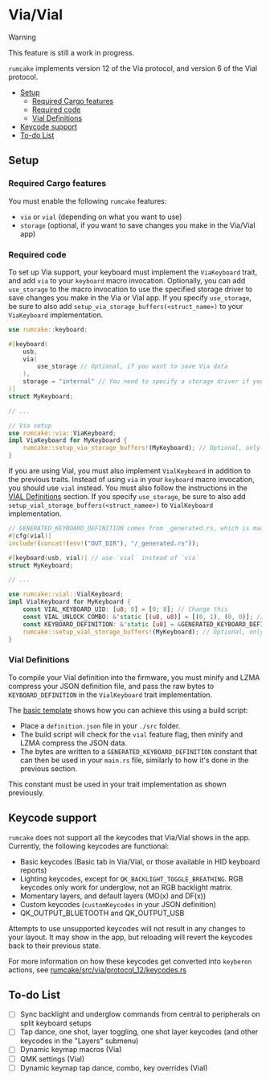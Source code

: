 # Via/Vial

> [!WARNING]
> This feature is still a work in progress.

`rumcake` implements version 12 of the Via protocol, and version 6 of the Vial protocol.

<!--toc:start-->

- [Setup](#setup)
  - [Required Cargo features](#required-cargo-features)
  - [Required code](#required-code)
  - [Vial Definitions](#vial-definitions)
- [Keycode support](#keycode-support)
- [To-do List](#to-do-list)
<!--toc:end-->

## Setup

### Required Cargo features

You must enable the following `rumcake` features:

- `via` or `vial` (depending on what you want to use)
- `storage` (optional, if you want to save changes you make in the Via/Vial app)

### Required code

To set up Via support, your keyboard must implement the `ViaKeyboard` trait, and add `via` to your `keyboard` macro invocation.
Optionally, you can add `use_storage` to the macro invocation to use the specified storage driver to save changes you make in
the Via or Vial app. If you specify `use_storage`, be sure to also add `setup_via_storage_buffers(<struct_name>)` to your
`ViaKeyboard` implementation.

```rust
use rumcake::keyboard;

#[keyboard(
    usb,
    via(
        use_storage // Optional, if you want to save Via data
    ),
    storage = "internal" // You need to specify a storage driver if you enabled `use_storage`. See feature-storage.md for more information.
)]
struct MyKeyboard;

// ...

// Via setup
use rumcake::via::ViaKeyboard;
impl ViaKeyboard for MyKeyboard {
    rumcake::setup_via_storage_buffers!(MyKeyboard); // Optional, only required if you specify `use_storage`
}
```

If you are using Vial, you must also implement `VialKeyboard` in addition to the previous traits.
Instead of using `via` in your `keyboard` macro invocation, you should use `vial` instead.
You must also follow the instructions in the [VIAL Definitions](#vial-definitions) section.
If you specify `use_storage`, be sure to also add `setup_vial_storage_buffers(<struct_namee>)` to
`VialKeyboard` implementation.

```rust
// GENERATED_KEYBOARD_DEFINITION comes from _generated.rs, which is made by the build script.
#[cfg(vial)]
include!(concat!(env!("OUT_DIR"), "/_generated.rs"));

#[keyboard(usb, vial)] // use `vial` instead of `via`
struct MyKeyboard;

// ...

use rumcake::vial::VialKeyboard;
impl VialKeyboard for MyKeyboard {
    const VIAL_KEYBOARD_UID: [u8; 8] = [0; 8]; // Change this
    const VIAL_UNLOCK_COMBO: &'static [(u8, u8)] = [(0, 1), (0, 0)]; // Matrix positions used to unlock VIAL (row, col), set it to whatever you want
    const KEYBOARD_DEFINITION: &'static [u8] = &GENERATED_KEYBOARD_DEFINITION;
    rumcake::setup_vial_storage_buffers!(MyKeyboard); // Optional, only required if you specify `use_storage`
}
```

### Vial Definitions

To compile your Vial definition into the firmware, you must minify and LZMA compress your JSON definition file, and
pass the raw bytes to `KEYBOARD_DEFINITION` in the `VialKeyboard` trait implementation.

The [basic template](https://github.com/Univa/rumcake-templates/tree/main/rumcake-basic-template) shows how you can achieve this using a build script:

- Place a `definition.json` file in your `./src` folder.
- The build script will check for the `vial` feature flag, then minify and LZMA compress the JSON data.
- The bytes are written to a `GENERATED_KEYBOARD_DEFINITION` constant that can then be used in your `main.rs` file, similarly to how it's done in the previous section.

This constant must be used in your trait implementation as shown previously.

## Keycode support

`rumcake` does not support all the keycodes that Via/Vial shows in the app. Currently, the following keycodes are functional:

- Basic keycodes (Basic tab in Via/Vial, or those available in HID keyboard reports)
- Lighting keycodes, except for `QK_BACKLIGHT_TOGGLE_BREATHING`. RGB keycodes only work for underglow, not an RGB backlight matrix.
- Momentary layers, and default layers (MO(x) and DF(x))
- Custom keycodes (`customKeycodes` in your JSON definition)
- QK_OUTPUT_BLUETOOTH and QK_OUTPUT_USB

Attempts to use unsupported keycodes will not result in any changes to your layout. It may show in the app, but reloading will revert the keycodes back to their previous state.

For more information on how these keycodes get converted into `keyberon` actions, see [rumcake/src/via/protocol_12/keycodes.rs](../rumcake/src/via/protocol_12/keycodes.rs)

## To-do List

- [ ] Sync backlight and underglow commands from central to peripherals on split keyboard setups
- [ ] Tap dance, one shot, layer toggling, one shot layer keycodes (and other keycodes in the "Layers" submenu)
- [ ] Dynamic keymap macros (Via)
- [ ] QMK settings (Vial)
- [ ] Dynamic keymap tap dance, combo, key overrides (Vial)
